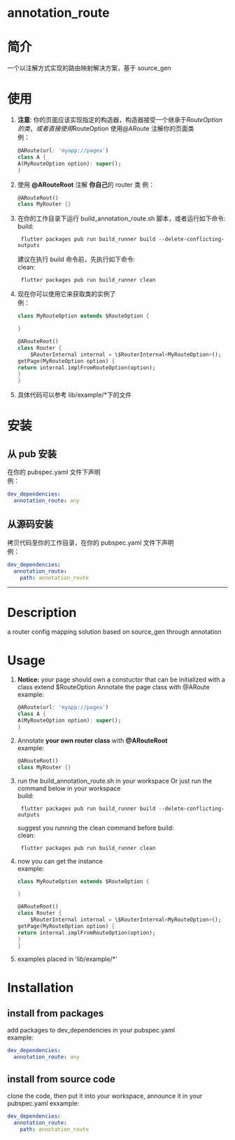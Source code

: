 # annotation_route

# 简介

一个以注解方式实现的路由映射解决方案，基于 source_gen

# 使用

1. **注意**: 你的页面应该实现指定的构造器，构造器接受一个继承于$RouteOption的类，或者直接使用$RouteOption
   使用@ARoute 注解你的页面类  
   例：

   ```Dart
   @ARoute(url: 'myapp://pagea')
   class A {
   A(MyRouteOption option): super();
   }
   ```

2. 使用 **@ARouteRoot** 注解 **你自己**的 router 类
   例：

   ```Dart
   @ARouteRoot()
   class MyRouter {}
   ```

3. 在你的工作目录下运行 build_annotation_route.sh 脚本，或者运行如下命令:  
   build:

   ```shell
    flutter packages pub run build_runner build --delete-conflicting-outputs
   ```

   建议在执行 build 命令前，先执行如下命令:  
    clean:

   ```shell
    flutter packages pub run build_runner clean
   ```

4. 现在你可以使用它来获取类的实例了  
   例：

   ```Dart
   class MyRouteOption extends $RouteOption {

   }

   @ARouteRoot()
   class Router {
       $RouterInternal internal = \$RouterInternal<MyRouteOption>();
   getPage(MyRouteOption option) {
   return internal.implFromRouteOption(option);
   }
   }
   ```

5. 具体代码可以参考 lib/example/\*下的文件

# 安装

## 从 pub 安装

在你的 pubspec.yaml 文件下声明  
例：

```yaml
dev_dependencies:
  annotation_route: any
```

## 从源码安装

拷贝代码至你的工作目录，在你的 pubspec.yaml 文件下声明  
例：

```yaml
dev_dependencies:
  annotation_route:
    path: annotation_route
```

---

# Description

a router config mapping solution based on source_gen through annotation

# Usage

1. **Notice:** your page should own a constuctor that can be initialized with a class extend \$RouteOption Annotate the page class with @ARoute  
   example:

   ```Dart
   @ARoute(url: 'myapp://pagea')
   class A {
   A(MyRouteOption option): super();
   }
   ```

2. Annotate **your own router class** with **@ARouteRoot**  
   example:

   ```Dart
   @ARouteRoot()
   class MyRouter {}
   ```

3. run the build_annotation_route.sh in your workspace Or just run the command below in your workspace  
   build:

   ```shell
    flutter packages pub run build_runner build --delete-conflicting-outputs
   ```

   suggest you running the clean command before build:  
    clean:

   ```shell
    flutter packages pub run build_runner clean
   ```

4. now you can get the instance  
   example:

   ```Dart
   class MyRouteOption extends $RouteOption {

   }

   @ARouteRoot()
   class Router {
       $RouterInternal internal = \$RouterInternal<MyRouteOption>();
   getPage(MyRouteOption option) {
   return internal.implFromRouteOption(option);
   }
   }
   ```

5. examples placed in 'lib/example/\*'

# Installation

## install from packages

add packages to dev_dependencies in your pubspec.yaml  
example:

```yaml
dev_dependencies:
  annotation_route: any
```

## install from source code

clone the code, then put it into your workspace, announce it in your pubspec.yaml
exxample:

```yaml
dev_dependencies:
  annotation_route:
    path: annotation_route
```
